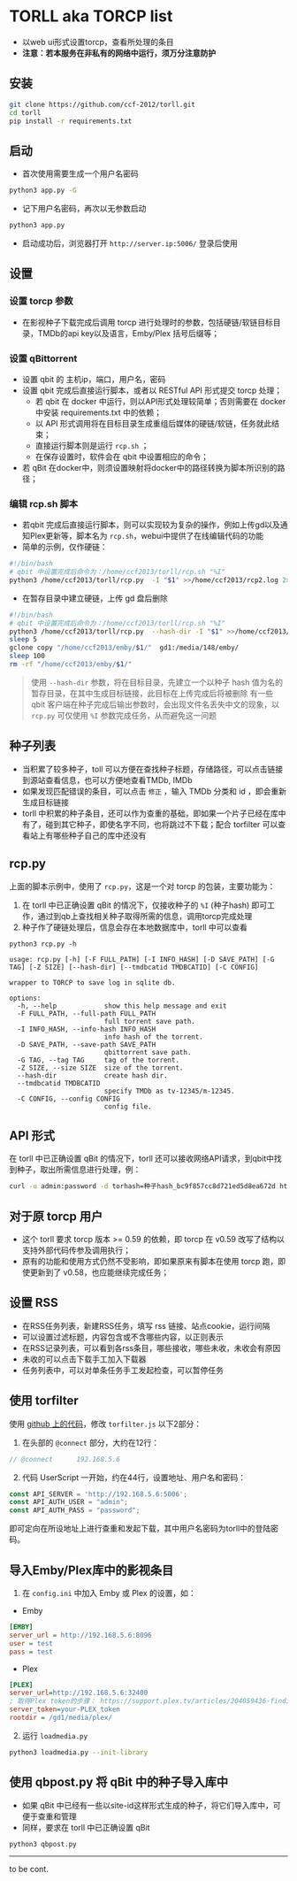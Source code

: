# TORLL aka TORCP list
* 以web ui形式设置torcp，查看所处理的条目
* **注意：若本服务在非私有的网络中运行，须万分注意防护**

## 安装
```sh
git clone https://github.com/ccf-2012/torll.git
cd torll
pip install -r requirements.txt
```

## 启动
* 首次使用需要生成一个用户名密码
```sh
python3 app.py -G
```
* 记下用户名密码，再次以无参数启动
```sh
python3 app.py
```
* 启动成功后，浏览器打开 `http://server.ip:5006/` 登录后使用

## 设置
### 设置 torcp 参数
* 在影视种子下载完成后调用 torcp 进行处理时的参数，包括硬链/软链目标目录，TMDb的api key以及语言，Emby/Plex 括号后缀等；

### 设置 qBittorrent 
* 设置 qbit 的 主机ip，端口，用户名，密码
* 设置 qbit 完成后直接运行脚本，或者以 RESTful API 形式提交 torcp 处理；
  * 若 qbit 在 docker 中运行，则以API形式处理较简单；否则需要在 docker 中安装 requirements.txt 中的依赖；
  * 以 API 形式调用将在目标目录生成重组后媒体的硬链/软链，任务就此结束；
  * 直接运行脚本则是运行 `rcp.sh` ；
  * 在保存设置时，软件会在 qbit 中设置相应的命令；
* 若 qBit 在docker中，则须设置映射将docker中的路径转换为脚本所识别的路径；


### 编辑 rcp.sh 脚本
* 若qbit 完成后直接运行脚本，则可以实现较为复杂的操作，例如上传gd以及通知Plex更新等，脚本名为 `rcp.sh`，webui中提供了在线编辑代码的功能
* 简单的示例，仅作硬链：
```sh
#!/bin/bash
# qbit 中设置完成后命令为：/home/ccf2013/torll/rcp.sh "%I"
python3 /home/ccf2013/torll/rcp.py  -I "$1" >>/home/ccf2013/rcp2.log 2>>/home/ccf2013/rcp2e.log
```

* 在暂存目录中建立硬链，上传 gd 盘后删除
```sh
#!/bin/bash
# qbit 中设置完成后命令为：/home/ccf2013/torll/rcp.sh "%I"
python3 /home/ccf2013/torll/rcp.py  --hash-dir -I "$1" >>/home/ccf2013/rcp2.log 2>>/home/ccf2013/rcp2e.log
sleep 5
gclone copy "/home/ccf2013/emby/$1/"  gd1:/media/148/emby/ 
sleep 100
rm -rf "/home/ccf2013/emby/$1/"
```
> 使用 `--hash-dir` 参数，将在目标目录，先建立一个以种子 hash 值为名的暂存目录，在其中生成目标链接，此目标在上传完成后将被删除
> 有一些 qbit 客户端在种子完成后输出参数时，会出现文件名丢失中文的现象，以 `rcp.py` 可仅使用 `%I` 参数完成任务，从而避免这一问题

## 种子列表
* 当积累了较多种子，toll 可以方便在查找种子标题，存储路径，可以点击链接到源站查看信息，也可以方便地查看TMDb, IMDb
* 如果发现匹配错误的条目，可以点击 `修正` ，输入 TMDb 分类和 id ，即会重新生成目标链接
* torll 中积累的种子条目，还可以作为查重的基础，即如果一个片子已经在库中有了，碰到其它种子，即使名字不同，也将跳过不下载；配合 torfilter 可以查看站上有哪些种子自己的库中还没有



## rcp.py 
上面的脚本示例中，使用了 `rcp.py`，这是一个对 torcp 的包装，主要功能为：
1. 在 torll 中已正确设置 qBit 的情况下，仅接收种子的 `%I` (种子hash) 即可工作，通过到qb上查找相关种子取得所需的信息，调用torcp完成处理
2. 种子作了硬链处理后，信息会存在本地数据库中，torll 中可以查看


```
python3 rcp.py -h 

usage: rcp.py [-h] [-F FULL_PATH] [-I INFO_HASH] [-D SAVE_PATH] [-G TAG] [-Z SIZE] [--hash-dir] [--tmdbcatid TMDBCATID] [-C CONFIG]

wrapper to TORCP to save log in sqlite db.

options:
  -h, --help            show this help message and exit
  -F FULL_PATH, --full-path FULL_PATH
                        full torrent save path.
  -I INFO_HASH, --info-hash INFO_HASH
                        info hash of the torrent.
  -D SAVE_PATH, --save-path SAVE_PATH
                        qbittorrent save path.
  -G TAG, --tag TAG     tag of the torrent.
  -Z SIZE, --size SIZE  size of the torrent.
  --hash-dir            create hash dir.
  --tmdbcatid TMDBCATID
                        specify TMDb as tv-12345/m-12345.
  -C CONFIG, --config CONFIG
                        config file.
```

## API 形式
在 torll 中已正确设置 qBit 的情况下，torll 还可以接收网络API请求，到qbit中找到种子，取出所需信息进行处理，例：
```sh
curl -u admin:password -d torhash=种子hash_bc9f857cc8d721ed5d8ea672d http://192.168.5.6:5006/api/torcp2 
```


## 对于原 torcp 用户
* 这个 torll 要求 torcp 版本 >= 0.59 的依赖，即 torcp 在 v0.59 改写了结构以支持外部代码传参及调用执行；
* 原有的功能和使用方式仍然不受影响，即如果原来有脚本在使用 torcp 跑，即使更新到了 v0.58，也应能继续完成任务；


## 设置 RSS
* 在RSS任务列表，新建RSS任务，填写 rss 链接、站点cookie，运行间隔
* 可以设置过滤标题，内容包含或不含哪些内容，以正则表示
* 在RSS记录列表，可以看到各rss条目，哪些接收，哪些未收，未收会有原因
* 未收的可以点击下载手工加入下载器
* 任务列表中，可以对单条任务手工发起检查，可以暂停任务




## 使用 torfilter
使用 [github 上的代码](https://github.com/ccf-2012/torfilter)，修改 `torfilter.js` 以下2部分：
1. 在头部的 `@connect` 部分，大约在12行：
```js
// @connect      192.168.5.6
```

2. 代码 UserScript 一开始，约在44行，设置地址、用户名和密码：
```js
const API_SERVER = 'http://192.168.5.6:5006';
const API_AUTH_USER = "admin";
const API_AUTH_PASS = "password";
```
即可定向在所设地址上进行查重和发起下载，其中用户名密码为torll中的登陆密码。


## 导入Emby/Plex库中的影视条目
1. 在 `config.ini` 中加入 Emby 或 Plex 的设置，如：
* Emby
```ini
[EMBY]
server_url = http://192.168.5.6:8096
user = test
pass = test
```
* Plex
```ini
[PLEX]
server_url=http://192.168.5.6:32400
; 取得Plex token的步骤： https://support.plex.tv/articles/204059436-finding-an-authentication-token-x-plex-token/
server_token=your-PLEX_token
rootdir = /gd1/media/plex/
```

2. 运行 `loadmedia.py` 
```sh
python3 loadmedia.py --init-library
```


## 使用 qbpost.py 将 qBit 中的种子导入库中
* 如果 qBit 中已经有一些以site-id这样形式生成的种子，将它们导入库中，可便于查重和管理
* 同样，要求在 torll 中已正确设置 qBit
```sh
python3 qbpost.py
```

---
to be cont.

